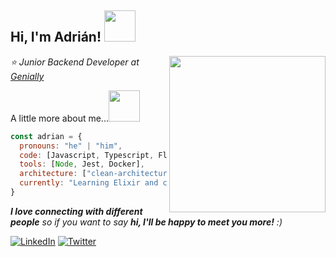 <h2> Hi, I'm Adrián! <img src="https://media.giphy.com/media/mGcNjsfWAjY5AEZNw6/giphy.gif" width="50"></h2>
<img align='right' src="https://media.giphy.com/media/lRLzrbhmh5pFf4jOga/giphy.gif?cid=ecf05e47w30g0l1947h0zkwzrzjiiwujeik2srf1oydy5e23&rid=giphy.gif&ct=s" width="250">
<p><em>⭐ Junior Backend Developer at <a href="https://genial.ly/">Genially</a></em></p>

A little more about me...<img src="https://media.giphy.com/media/kuWN0iF9BLQKk/giphy.gif?cid=ecf05e475ukrs3ws5u79jt9pj1ltk59fwtc5y91wniqbzb06&rid=giphy.gif&ct=s" width="50"> 

```javascript
const adrian = {
  pronouns: "he" | "him",
  code: [Javascript, Typescript, Flutter],
  tools: [Node, Jest, Docker],
  architecture: ["clean-architecture", "event-driven", "functional-programming"],
  currently: "Learning Elixir and create pet projects with it"
}
```

<em><b>I love connecting with different people</b> so if you want to say <b>hi, I'll be happy to meet you more!</b> :)</em>


[![LinkedIn](https://img.shields.io/badge/-LINKEDIN-0077B5?style=for-the-badge&logo=linkedin&logoColor=white)](https://www.linkedin.com/in/adrianlopezgue/)
[![Twitter](https://img.shields.io/badge/-TWITTER-0077B5?style=for-the-badge&logo=twitter&logoColor=white)](https://www.twitter.com/adrianlopezgue/)
